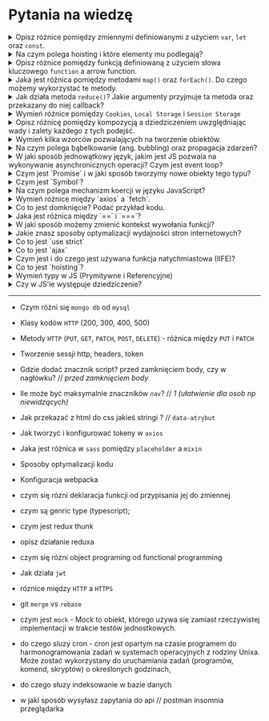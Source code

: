 # Pytania na wiedzę

<details>
<summary> Opisz różnice pomiędzy zmiennymi definiowanymi z użyciem <code>var</code>, <code>let</code> oraz <code>const</code>.</summary>
<div style="background-color: rgba(214, 235, 202, 1);">
<ul >
<li> <code>const</code> i <code>let</code> są z nami od <b>ES6</b>. </li>
<li> 
Zmienne zadeklarowane przez <code>var</code> ulegają <b> hoistingowi </b> i działają w kontekscie funkcji.
do <code>let</code> i <code>const</code> nie można się odwołać przed <b>inicjalizacją</b> i działają w kontekście blokowym <i> np. pętla for </i>
<pre>
<code>
for (let i = 0; i < 5; i++) {
setTimeout(() => console.log(i), 1000)
}
</code></pre></li>
<li>Zmienne deklarowane za pomącą <code>const</code> nie mogą być redefiniowane
<pre>
<code>
 let score = 10;
 score = score + 1;
 const divEl = document.getElementById('div1');
 divEl = 10 // Error
</code>
</pre></li>
</ul>
</div>
</code>
</details>

<details>
<summary> Na czym polega hoisting i które elementy mu podlegają? </summary>
<ul style="background-color: rgba(214, 235, 202, 1);">
<li>Polega na <i>wynoszeniu</i> zmiennych i funkcji (zadeklarowanych za pomocą słowa <code>function</code>) na sam początek scope'u.</li>
<li>Zmienne deklarowane za pomocą  <code>const</code> i <code>let</code> też ulegają hoistingowi, lecz trafiają do <b>Temporal Dead Zone</b> <a href="https://www.freecodecamp.org/news/what-is-the-temporal-dead-zone/">(TDZ)</a></li>
</details>

<details>
<summary> Opisz różnice pomiędzy funkcją definiowaną z użyciem słowa kluczowego <code>function</code> a arrow function. </summary>
<ul style="background-color: rgba(214, 235, 202, 1);">
<li> Arrow function nie tworzy zakresu </li>
<li> Do funkcji zadeklarowanej słowem kluczowym <code>function</code> można odwoływać się i przed i po zadeklarowaniu</li>
</ul>
</details>

<details>
<summary> Jaka jest różnica pomiędzy metodami <code>map()</code> oraz <code>forEach()</code>. Do czego możemy wykorzystać te metody. </summary> 
<ul style="background-color: rgba(214, 235, 202, 1);">
<li>Metoda <code>map()</code> zwraca nową tablice </li>
<li>Metoda <code>forEach()</code> działa na oryginalnej tablicy. Więc nie powinno się zmieniać elementów tablicy tym sposobem (a zwłaszcza kiedy nie rozumie się różnicy)  </li>
</ul>
</details>

<details>
<summary> Jak działa metoda <code>reduce()</code>? Jakie argumenty przyjmuje ta metoda oraz przekazany do niej callback? </summary> 
<ul style="background-color: rgba(214, 235, 202, 1);">
<li>b
    
</li>
</ul>
</details>

<details>
<summary> Wymień różnice pomiędzy <code>Cookies</code>, <code>Local Storage</code> i <code>Session Storage</code> </summary>

| x                      | Cookies               | Local Storage | Session Storage    |
| ---------------------- | --------------------- | ------------- | ------------------ |
| **Max rozmiar**        | 4kb                   | 10mb          | 5mb                |
| **HTML**               | HTML4 / HTML5         | HTML5         | HTML5              |
| **Dostępność**         | tylko dana domena     | każde okno    | to samo okno       |
| **Żywotność**          | do ustawienia         | nigdy         | do zamknięcia okna |
| **Lokalizacja**        | przeglądarka i server | przegladarka  | przegladarka       |
| **Wysyłany w request** | tak                   | nie           | nie                |

</details>

<details>
<summary> Opisz różnicę pomiędzy kompozycją a dziedziczeniem uwzględniając wady i zalety każdego z tych podejść. </summary> 
<ul style="background-color: rgba(214, 235, 202, 1);">
<li> </li>
</ul>
</details>

<details>
<summary> Wymień kilka wzorców pozwalających na tworzenie obiektów. </summary> 
<ul style="background-color: rgba(214, 235, 202, 1);">
<li> </li>
</ul>
</details>

<details>
<summary> Na czym polega bąbelkowanie (ang. bubbling) oraz propagacja zdarzeń? </summary> 
<ul style="background-color: rgba(214, 235, 202, 1);">
<li> </li>
</ul>
</details>

<details>
<summary> W jaki sposób jednowątkowy język, jakim jest JS pozwala na wykonywanie asynchronicznych operacji? Czym jest event loop? </summary> 
<ul style="background-color: rgba(214, 235, 202, 1);">
<li> Aby nie blokować wykonywanego kodu wykorzystujemy <code>Promise</code> funkcja działa w tle i gdy się skończy wykona się callback</li>
<li>
    Można używać <code>.then()</code> albo <code>async await</code>
</li>
<li> <code>async await</code> jest czytelniejsze i wykorzystuje 
<pre>
<code>
try {
    await doSomething();
} catch(error) {
    cnosole.error(error)
}
</code>
</pre>

</li>
</ul>
</details>

<details>
<summary> Czym jest `Promise` i w jaki sposób tworzymy nowe obiekty tego typu? </summary> 
<ul style="background-color: rgba(214, 235, 202, 1);">
<li> </li>
</ul>
</details>

<details>
<summary> Czym jest `Symbol`? </summary> 
<ul style="background-color: rgba(214, 235, 202, 1);">
<li> </li>
</ul>
</details>

<details>
<summary> Na czym polega mechanizm koercji w języku JavaScript? </summary> 
<ul style="background-color: rgba(214, 235, 202, 1);">
<li> </li>
</ul>
</details>

<details>
<summary> Wymień różnice między `axios` a `fetch`. </summary> 
<ul style="background-color: rgba(214, 235, 202, 1);">
<li> </li>
</ul>
</details>

<details>
<summary> Co to jest domknięcie? Podać przykład kodu. </summary> 
<ul style="background-color: rgba(214, 235, 202, 1);">
<li> </li>
</ul>
</details>

<details>
<summary> Jaka jest różnica między `==` i `===`? </summary> 
<ul style="background-color: rgba(214, 235, 202, 1);">
<li> </li>
</ul>
</details>

<details>
<summary> W jaki sposób możemy zmienić kontekst wywołania funkcji? </summary> 
<ul style="background-color: rgba(214, 235, 202, 1);">
<li> </li>
</ul>
</details>

<details>
<summary> Jakie znasz sposoby optymalizacji wydajności stron internetowych? </summary> 
<ul style="background-color: rgba(214, 235, 202, 1);">
<li> </li>
</ul>
</details>

<details>
<summary> Co to jest `use strict` </summary> 
<ul style="background-color: rgba(214, 235, 202, 1);">
<li> </li>
</ul>
</details>

<details>
<summary> Co to jest `ajax` </summary> 
<ul style="background-color: rgba(214, 235, 202, 1);">
<li> </li>
</ul>
</details>

<details>
<summary> Czym jest i do czego jest używana funkcja natychmiastowa (IIFE)? </summary> 
<ul style="background-color: rgba(214, 235, 202, 1);">
<li> </li>
</ul>
</details>

<details>
<summary> Co to jest `hoisting`? </summary> 
<ul style="background-color: rgba(214, 235, 202, 1);">
<li> </li>
</ul>
</details>

<details>
<summary> Wymień typy w JS (Prymitywne i Referencyjne) </summary> 
<ul style="background-color: rgba(214, 235, 202, 1);">
<li> </li>
</ul>
</details>

<details>
<summary> Czy w JS'ie występuje dziedziczenie? </summary> 
<ul style="background-color: rgba(214, 235, 202, 1);">
<li> </li>
</ul>
</details>

---

- Czym różni się `mongo db` od `mysql`
- Klasy kodów `HTTP` (200, 300, 400, 500)
- Metody `HTTP` (`PUT`, `GET`, `PATCH`, `POST`, `DELETE`) - różnica między `PUT` i `PATCH`
- Tworzenie sessji http, headers, token

- Gdzie dodać znacznik script? przed zamknięciem body, czy w nagłówku? // _przed zamknięciem body_
- Ile może być maksymalnie znaczników `nav`? // _1 (ułatwienie dla osob np niewidzących)_
- Jak przekazać z html do css jakieś stringi ? // `data-atrybut`
- Jak tworzyć i konfigurować tokeny w `axios`
- Jaka jest różnica w `sass` pomiędzy `placeholder` a `mixin`
- Sposoby optymalizacji kodu
- Konfiguracja webpacka

- czym się rózni deklaracja funkcji od przypisania jej do zmiennej
- czym są genric type (typescript);
- czym jest redux thunk
- opisz działanie reduxa
- czym się rózni object programing od functional programming

- Jak działa `jwt`
- róznice między `HTTP` a `HTTPS`
- git `merge` vs `rebase`
- czym jest `mock` - Mock to obiekt, którego używa się zamiast rzeczywistej implementacji w trakcie testów jednostkowych.
- do czego sluzy cron - cron jest opartym na czasie programem do harmonogramowania zadań w systemach operacyjnych z rodziny Unixa. Może zostać wykorzystany do uruchamiania zadań (programów, komend, skryptów) o określonych godzinach,
- do czego słuzy indeksowanie w bazie danych
- w jaki sposób wysyłasz zapytania do api // postman insomnia przeglądarka
